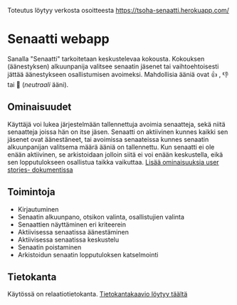 Toteutus löytyy verkosta osoitteesta https://tsoha-senaatti.herokuapp.com/

# Senaatti webapp

Sanalla "Senaatti" tarkoitetaan keskustelevaa kokousta. Kokouksen (äänestyksen) alkuunpanija valitsee senaatin jäsenet tai vaihtoehtoisesti jättää äänestykseen osallistumisen avoimeksi. Mahdollisia ääniä ovat 👍 , 👎 tai 🤞 (*neutraali* ääni).

## Ominaisuudet

Käyttäjä voi lukea järjestelmään tallennettuja avoimia senaatteja, sekä niitä senaatteja joissa hän on itse jäsen. Senaatti on aktiivinen kunnes kaikki sen jäsenet ovat äänestäneet, tai avoimissa senaateissa kunnes senaatin alkuunpanijan valitsema määrä ääniä on tallennettu. Kun senaatti ei ole enään aktiivinen, se arkistoidaan jolloin siitä ei voi enään keskustella, eikä sen lopputulokseen osallistua taikka vaikuttaa. [Lisää ominaisuuksia user stories- dokumentissa](./documentation/userstories.md)

## Toimintoja

* Kirjautuminen
* Senaatin alkuunpano, otsikon valinta, osallistujien valinta
* Senaattien näyttäminen eri kriteerein
* Aktiivisessa senaatissa äänestäminen
* Aktiivisessa senaatissa keskustelu
* Senaatin poistaminen
* Arkistoidun senaatin lopputuloksen katselmointi

## Tietokanta

Käytössä on relaatiotietokanta. [Tietokantakaavio löytyy täältä](./documentation/database_uml.png)

